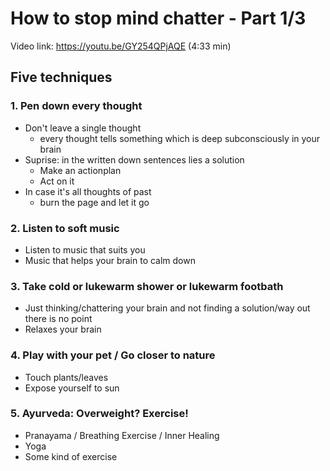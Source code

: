 # How to stop mind chatter - Part 1/3
Video link: https://youtu.be/GY254QPjAQE (4:33 min)

## Five techniques

### 1. Pen down every thought
- Don't leave a single thought 
  - every thought tells something which is deep subconsciously in your brain
- Suprise: in the written down sentences lies a solution
  - Make an actionplan
  - Act on it
- In case it's all thoughts of past
  - burn the page and let it go

### 2. Listen to soft music
- Listen to music that suits you 
- Music that helps your brain to calm down

### 3. Take cold or lukewarm shower or lukewarm footbath
- Just thinking/chattering your brain and not finding a solution/way out there is no point
- Relaxes your brain

### 4. Play with your pet / Go closer to nature
- Touch plants/leaves
- Expose yourself to sun

### 5. Ayurveda: Overweight? Exercise!
- Pranayama / Breathing Exercise / Inner Healing
- Yoga
- Some kind of exercise
  
